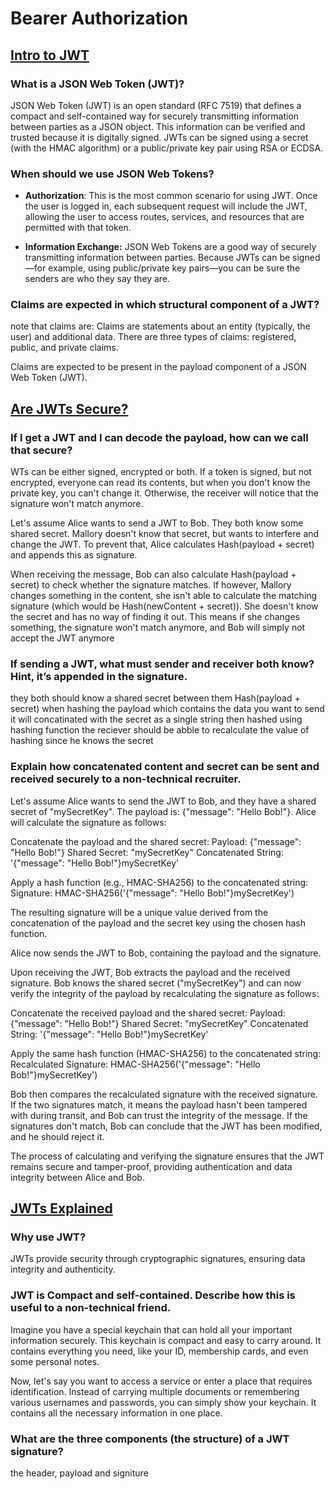 # Bearer Authorization

## [Intro to JWT](https://jwt.io/introduction/)

### What is a JSON Web Token (JWT)?

JSON Web Token (JWT) is an open standard (RFC 7519) that defines a compact and self-contained way for securely transmitting information between parties as a JSON object. This information can be verified and trusted because it is digitally signed. JWTs can be signed using a secret (with the HMAC algorithm) or a public/private key pair using RSA or ECDSA.

### When should we use JSON Web Tokens?

* **Authorization**: This is the most common scenario for using JWT. Once the user is logged in, each subsequent request will include the JWT, allowing the user to access routes, services, and resources that are permitted with that token.

* **Information Exchange:** JSON Web Tokens are a good way of securely transmitting information between parties. Because JWTs can be signed—for example, using public/private key pairs—you can be sure the senders are who they say they are.
### Claims are expected in which structural component of a JWT?

note that claims are: Claims are statements about an entity (typically, the user) and additional data. There are three types of claims: registered, public, and private claims.


Claims are expected to be present in the payload component of a JSON Web Token (JWT). 

## [Are JWTs Secure?](https://stackoverflow.com/questions/27301557/if-you-can-decode-jwt-how-are-they-secure)

### If I get a JWT and I can decode the payload, how can we call that secure?

WTs can be either signed, encrypted or both. If a token is signed, but not encrypted, everyone can read its contents, but when you don't know the private key, you can't change it. Otherwise, the receiver will notice that the signature won't match anymore.

Let's assume Alice wants to send a JWT to Bob. They both know some shared secret. Mallory doesn't know that secret, but wants to interfere and change the JWT. To prevent that, Alice calculates Hash(payload + secret) and appends this as signature.

When receiving the message, Bob can also calculate Hash(payload + secret) to check whether the signature matches. If however, Mallory changes something in the content, she isn't able to calculate the matching signature (which would be Hash(newContent + secret)). She doesn't know the secret and has no way of finding it out. This means if she changes something, the signature won't match anymore, and Bob will simply not accept the JWT anymore

### If sending a JWT, what must sender and receiver both know? Hint, it’s appended in the signature.
they both should know a shared secret between them 
Hash(payload + secret)
when hashing the payload which contains the data you want to send it will concatinated with the secret as a single string then hashed using hashing function the reciever should be abble to recalculate the value of hashing since he knows the secret 

### Explain how concatenated content and secret can be sent and received securely to a non-technical recruiter.

Let's assume Alice wants to send the JWT to Bob, and they have a shared secret of "mySecretKey". The payload is: {"message": "Hello Bob!"}. Alice will calculate the signature as follows:

Concatenate the payload and the shared secret:
Payload: {"message": "Hello Bob!"}
Shared Secret: "mySecretKey"
Concatenated String: '{"message": "Hello Bob!"}mySecretKey'

Apply a hash function (e.g., HMAC-SHA256) to the concatenated string:
Signature: HMAC-SHA256('{"message": "Hello Bob!"}mySecretKey')

The resulting signature will be a unique value derived from the concatenation of the payload and the secret key using the chosen hash function.

Alice now sends the JWT to Bob, containing the payload and the signature.

Upon receiving the JWT, Bob extracts the payload and the received signature. Bob knows the shared secret ("mySecretKey") and can now verify the integrity of the payload by recalculating the signature as follows:

Concatenate the received payload and the shared secret:
Payload: {"message": "Hello Bob!"}
Shared Secret: "mySecretKey"
Concatenated String: '{"message": "Hello Bob!"}mySecretKey'

Apply the same hash function (HMAC-SHA256) to the concatenated string:
Recalculated Signature: HMAC-SHA256('{"message": "Hello Bob!"}mySecretKey')

Bob then compares the recalculated signature with the received signature. If the two signatures match, it means the payload hasn't been tampered with during transit, and Bob can trust the integrity of the message. If the signatures don't match, Bob can conclude that the JWT has been modified, and he should reject it.

The process of calculating and verifying the signature ensures that the JWT remains secure and tamper-proof, providing authentication and data integrity between Alice and Bob.


## [JWTs Explained](youtube.com/watch?v=926mknSW9Lo)

### Why use JWT?

 JWTs provide security through cryptographic signatures, ensuring data integrity and authenticity.

### JWT is Compact and self-contained. Describe how this is useful to a non-technical friend.


Imagine you have a special keychain that can hold all your important information securely. This keychain is compact and easy to carry around. It contains everything you need, like your ID, membership cards, and even some personal notes.

Now, let's say you want to access a service or enter a place that requires identification. Instead of carrying multiple documents or remembering various usernames and passwords, you can simply show your keychain. It contains all the necessary information in one place.

### What are the three components (the structure) of a JWT signature?

the header, payload and signiture